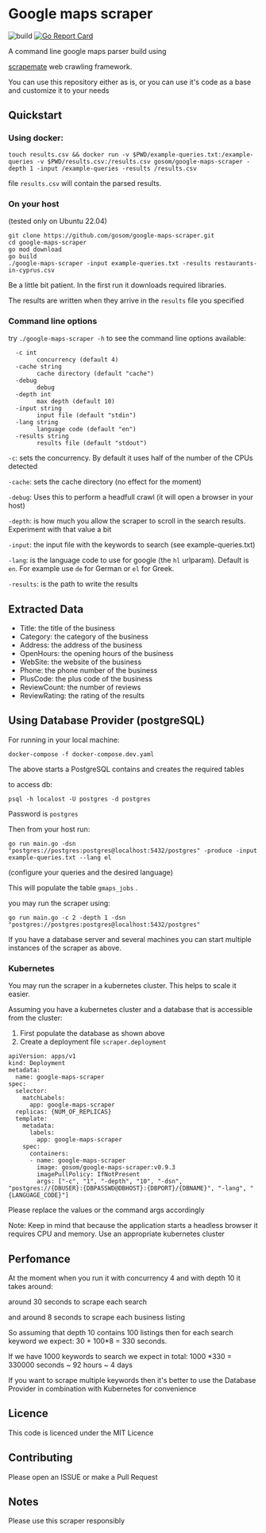 # Google maps scraper
![build](https://github.com/gosom/google-maps-scraper/actions/workflows/build.yml/badge.svg)
[![Go Report Card](https://goreportcard.com/badge/github.com/gosom/google-maps-scraper)](https://goreportcard.com/report/github.com/gosom/google-maps-scraper)

A command line google maps parser build using 

[scrapemate](https://github.com/gosom/scrapemate) web crawling framework.

You can use this repository either as is, or you can use it's code as a base and
customize it to your needs

## Quickstart

### Using docker:

```
touch results.csv && docker run -v $PWD/example-queries.txt:/example-queries -v $PWD/results.csv:/results.csv gosom/google-maps-scraper -depth 1 -input /example-queries -results /results.csv
```

file `results.csv` will contain the parsed results.


### On your host

(tested only on Ubuntu 22.04)


```
git clone https://github.com/gosom/google-maps-scraper.git
cd google-maps-scraper
go mod download
go build
./google-maps-scraper -input example-queries.txt -results restaurants-in-cyprus.csv
```

Be a little bit patient. In the first run it downloads required libraries.

The results are written when they arrive in the `results` file you specified

### Command line options

try `./google-maps-scraper -h` to see the command line options available:

```
  -c int
        concurrency (default 4)
  -cache string
        cache directory (default "cache")
  -debug
        debug
  -depth int
        max depth (default 10)
  -input string
        input file (default "stdin")
  -lang string
        language code (default "en")
  -results string
        results file (default "stdout")
```

`-c`: sets the concurrency. By default it uses half of the number of the CPUs detected


`-cache`: sets the cache directory (no effect for the moment)

`-debug`: Uses this to perform a headfull crawl (it will open a browser in your host)

`-depth`: is how much you allow the scraper to scroll in the search results. 
Experiment with that value a bit

`-input`: the input file with the keywords to search (see example-queries.txt)

`-lang`: is the language code to use for google (the `hl` urlparam). Default is `en`. For example use `de` for German or `el` for Greek.

`-results`: is the path to write the results


## Extracted Data

- Title: the title of the business
- Category: the category of the business
- Address: the address of the business
- OpenHours: the opening hours of the business
- WebSite: the website of the business
- Phone: the phone number of the business
- PlusCode: the plus code of the business
- ReviewCount: the number of reviews
- ReviewRating: the rating of the results

## Using Database Provider (postgreSQL)

For running in your local machine:

```
docker-compose -f docker-compose.dev.yaml
```

The above starts a PostgreSQL contains and creates the required tables

to access db:

```
psql -h localost -U postgres -d postgres
```

Password is `postgres`

Then from your host run:

```
go run main.go -dsn "postgres://postgres:postgres@localhost:5432/postgres" -produce -input example-queries.txt --lang el
```

(configure your queries and the desired language)

This will populate the table `gmaps_jobs` . 

you may run the scraper using:

```
go run main.go -c 2 -depth 1 -dsn "postgres://postgres:postgres@localhost:5432/postgres"
```

If you have a database server and several machines you can start multiple instances of the scraper as above.

### Kubernetes

You may run the scraper in a kubernetes cluster. This helps to scale it easier.

Assuming you have a kubernetes cluster and a database that is accessible from the cluster:

1. First populate the database as shown above
2. Create a deployment file `scraper.deployment`

```
apiVersion: apps/v1
kind: Deployment
metadata:
  name: google-maps-scraper
spec:
  selector:
    matchLabels:
      app: google-maps-scraper
  replicas: {NUM_OF_REPLICAS}
  template:
    metadata:
      labels:
        app: google-maps-scraper
    spec:
      containers:
      - name: google-maps-scraper
        image: gosom/google-maps-scraper:v0.9.3
        imagePullPolicy: IfNotPresent
        args: ["-c", "1", "-depth", "10", "-dsn", "postgres://{DBUSER}:{DBPASSWD@DBHOST}:{DBPORT}/{DBNAME}", "-lang", "{LANGUAGE_CODE}"]
```

Please replace the values or the command args accordingly 

Note: Keep in mind that because the application starts a headless browser it requires CPU and memory. 
Use an appropriate kubernetes cluster


## Perfomance

At the moment when you run it with concurrency 4 and with depth 10 it takes around:

around 30 seconds to scrape each search

and around 8 seconds to scrape each business listing

So assuming that depth 10 contains 100 listings then for each search keyword 
we expect: 30 + 100*8 = 330 seconds. 

If we have 1000 keywords to search we expect in total: 1000 *330 = 330000 seconds ~ 92 hours ~ 4 days

If you want to scrape multiple keywords then it's better to use the Database Provider in
combination with Kubernetes for convenience


## Licence

This code is licenced under the MIT Licence


## Contributing

Please open an ISSUE or make a Pull Request


## Notes

Please use this scraper responsibly

